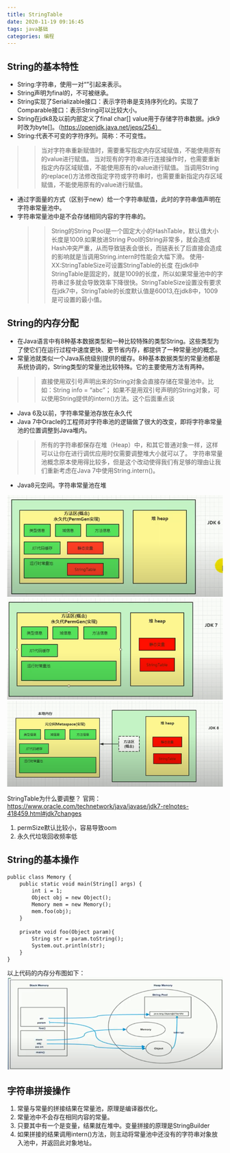 ```yaml
---
title: StringTable
date: 2020-11-19 09:16:45
tags: java基础
categories: 编程
---
```

## String的基本特性

- String:字符串，使用一对“”引起来表示。
- String声明为final的，不可被继承。
- String实现了Serializable接口：表示字符串是支持序列化的。实现了Comparable接口：表示String可以比较大小。
- String在jdk8及以前内部定义了final char[] value用于存储字符串数据。jdk9时改为byte[]。（https://openjdk.java.net/jeps/254）
- String:代表不可变的字符序列。简称：不可变性。
 >>当对字符串重新赋值时，需要重写指定内存区域赋值，不能使用原有的value进行赋值。
 >>当对现有的字符串进行连接操作时，也需要重新指定内存区域赋值，不能使用原有的value进行赋值。
 >>当调用String的replace()方法修改指定字符或字符串时，也需要重新指定内存区域赋值，不能使用原有的value进行赋值。

- 通过字面量的方式（区别于new）给一个字符串赋值，此时的字符串值声明在字符串常量池中。
- 字符串常量池中是不会存储相同内容的字符串的。 
  >>String的String Pool是一个固定大小的HashTable，默认值大小长度是1009.如果放进String Pool的String非常多，就会造成Hash冲突严重，从而导致链表会很长，而链表长了后直接会造成的影响就是当调用String.intern时性能会大幅下滑。
  >>使用-XX:StringTableSize可设置StringTable的长度
  >>在jdk6中StringTable是固定的，就是1009的长度，所以如果常量池中的字符串过多就会导致效率下降很快。StringTableSize设置没有要求
  >>在jdk7中，StringTable的长度默认值是60013,在jdk8中，1009是可设置的最小值。

## String的内存分配

- 在Java语言中有8种基本数据类型和一种比较特殊的类型String。这些类型为了使它们在运行过程中速度更快、更节省内存，都提供了一种常量池的概念。
- 常量池就类似一个Java系统级别提供的缓存。8种基本数据类型的常量池都是系统协调的，String类型的常量池比较特殊。它的主要使用方法有两种。
 >>直接使用双引号声明出来的String对象会直接存储在常量池中。比如：String info = “abc”；
 >>如果不是用双引号声明的String对象，可以使用String提供的intern()方法。这个后面重点谈
- Java 6及以前，字符串常量池存放在永久代
- Java 7中Oracle的工程师对字符串池的逻辑做了很大的改变，即将字符串常量池的位置调整到Java堆内。
 >>所有的字符串都保存在堆（Heap）中，和其它普通对象一样，这样可以让你在进行调优应用时仅需要调整堆大小就可以了。
 >>字符串常量池概念原本使用得比较多，但是这个改动使得我们有足够的理由让我们重新考虑在Java 7中使用String.intern()。
- Java8元空间。字符串常量池在堆

![图1](https://github.com/PayneZh/MarkDownPhotos/raw/master/res/jvm%E8%BF%90%E8%A1%8C%E6%97%B6%E6%95%B0%E6%8D%AE%E5%8C%BA/JDK6%E6%96%B9%E6%B3%95%E5%8C%BA%E5%9B%BE.jpg)
![图2](https://github.com/PayneZh/MarkDownPhotos/raw/master/res/jvm%E8%BF%90%E8%A1%8C%E6%97%B6%E6%95%B0%E6%8D%AE%E5%8C%BA/JDK7%E6%96%B9%E6%B3%95%E5%8C%BA%E5%9B%BE.jpg)
![图3](https://github.com/PayneZh/MarkDownPhotos/raw/master/res/jvm%E8%BF%90%E8%A1%8C%E6%97%B6%E6%95%B0%E6%8D%AE%E5%8C%BA/JDK8%E6%96%B9%E6%B3%95%E5%8C%BA%E5%9B%BE.jpg)

StringTable为什么要调整？
官网：https://www.oracle.com/technetwork/java/javase/jdk7-relnotes-418459.html#jdk7changes
1. permSize默认比较小，容易导致oom
2. 永久代垃圾回收频率低

## String的基本操作

```
public class Memory {
    public static void main(String[] args) {
        int i = 1;
        Object obj = new Object();
        Memory mem = new Memory();
        mem.foo(obj);
    }

    private void foo(Object param){
        String str = param.toString();
        System.out.println(str);
    }
}
```

以上代码的内存分布图如下：
![图4](https://github.com/PayneZh/MarkDownPhotos/raw/master/res/StringTable/%E6%9F%90%E4%BB%A3%E7%A0%81%E7%9A%84%E5%86%85%E5%AD%98%E5%88%86%E9%85%8D%E5%9B%BE.jpg)

## 字符串拼接操作

1. 常量与常量的拼接结果在常量池，原理是编译器优化。
2. 常量池中不会存在相同内容的常量。
3. 只要其中有一个是变量，结果就在堆中。变量拼接的原理是StringBuilder
4. 如果拼接的结果调用intern()方法，则主动将常量池中还没有的字符串对象放入池中，并返回此对象地址。